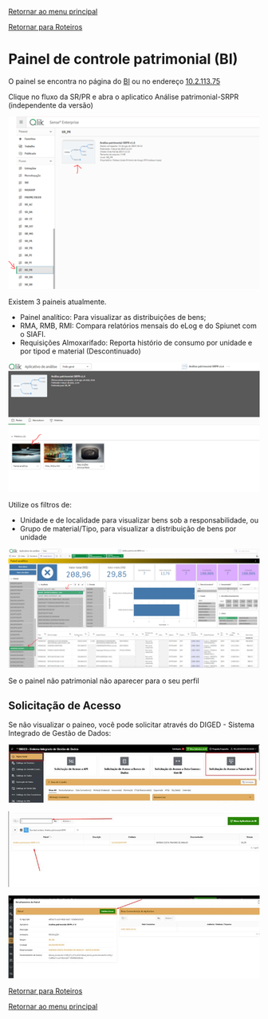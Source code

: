 [Retornar ao menu principal](https://github.com/Mateus-cpa/manual-material/blob/main/README.md)

[Retornar para Roteiros](https://github.com/Mateus-cpa/manual-material/blob/main/roteiros.md)

# Painel de controle patrimonial (BI)
O painel se encontra no página do [BI](bi.pf.gov.br) ou no endereço [10.2.113.75](10.2.113.75)

Clique no fluxo da SR/PR e abra o aplicatico Análise patrimonial-SRPR (independente da versão)

![aplicativo](https://github.com/Mateus-cpa/manual-material/blob/main/img/bi/qlik1.PNG)

Existem 3 paineis atualmente.
- Painel analítico: Para visualizar as distribuições de bens;
- RMA, RMB, RMI: Compara relatórios mensais do eLog e do Spiunet com o SIAFI.
- Requisições Almoxarifado: Reporta histório de consumo por unidade e por tipod e material (Descontinuado)

![paineis](https://github.com/Mateus-cpa/manual-material/blob/main/img/bi/qlik2.PNG)

Utilize os filtros de:
- Unidade e de localidade para visualizar bens sob a responsabilidade, ou
- Grupo de material/Tipo, para visualizar a distribuição de bens por unidade

![analitico](https://github.com/Mateus-cpa/manual-material/blob/main/img/bi/qlik3.PNG)

Se o painel não patrimonial não aparecer para o seu perfil

## Solicitação de Acesso

Se não visualizar o paineo, você pode solicitar através do DIGED - Sistema Integrado de Gestão de Dados:

![sistema_acesso](https://github.com/Mateus-cpa/manual-material/blob/main/img/bi/diged1.jpg)

![localiza_painel](https://github.com/Mateus-cpa/manual-material/blob/main/img/bi/diged2.jpg)

![solicita_acesso](https://github.com/Mateus-cpa/manual-material/blob/main/img/bi/diged3.jpg)


[Retornar para Roteiros](https://github.com/Mateus-cpa/manual-material/blob/main/roteiros.md)

[Retornar ao menu principal](https://github.com/Mateus-cpa/manual-material/blob/main/README.md)